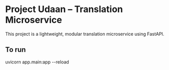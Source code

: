 # Project Udaan – Translation Microservice

This project is a lightweight, modular translation microservice using FastAPI.

## To run
uvicorn app.main:app --reload
